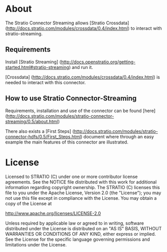 # About #

The Stratio Connector Streaming allows [Stratio Crossdata] (<http://docs.stratio.com/modules/crossdata/0.4/index.html>) to interact with stratio-streaming.

## Requirements ##

Install [Stratio Streaming] (http://docs.openstratio.org/getting-started.html#stratio-streaming) and run it. 

[Crossdata] (http://docs.stratio.com/modules/crossdata/0.4/index.html) is needed to interact with this connector.

## How to use Stratio Connector-Streaming ##

Requirements, installation and use of the connector can be found [here] (<http://docs.stratio.com/modules/stratio-connector-streaming/0.5/about.html>)

There also exists a [First Steps] (<http://docs.stratio.com/modules/stratio-connector-hdfs/0.5/First_Steps.html>) document where through an easy example the main features of this connector are illustrated.

# License #

Licensed to STRATIO (C) under one or more contributor license agreements.
See the NOTICE file distributed with this work for additional information
regarding copyright ownership.  The STRATIO (C) licenses this file
to you under the Apache License, Version 2.0 (the
"License"); you may not use this file except in compliance
with the License.  You may obtain a copy of the License at

  http://www.apache.org/licenses/LICENSE-2.0

Unless required by applicable law or agreed to in writing,
software distributed under the License is distributed on an
"AS IS" BASIS, WITHOUT WARRANTIES OR CONDITIONS OF ANY
KIND, either express or implied.  See the License for the
specific language governing permissions and limitations
under the License.


